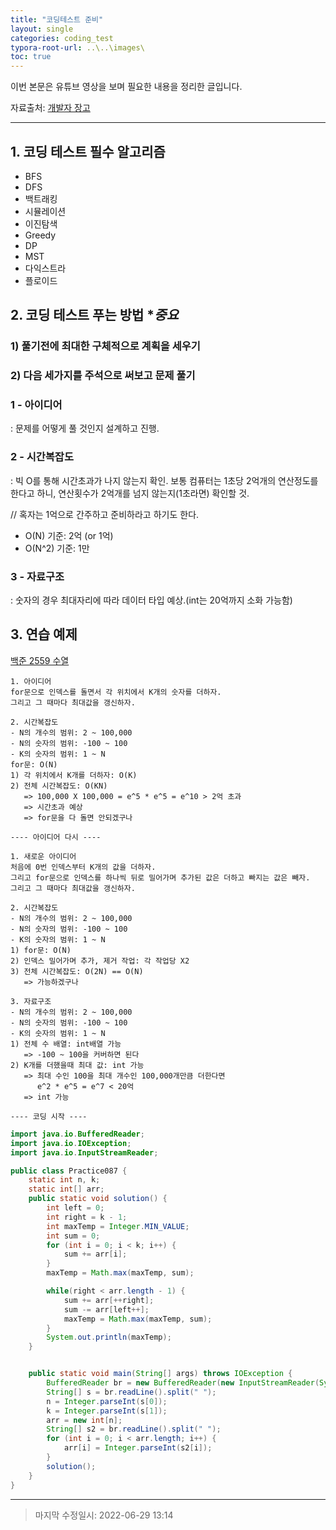 ```yaml
---
title: "코딩테스트 준비"
layout: single
categories: coding_test
typora-root-url: ..\..\images\
toc: true
---
```


이번 본문은 유튜브 영상을 보며 필요한 내용을 정리한 글입니다.

자료출처: [개발자 장고](https://youtu.be/pvufY7rK7VA)

------

## 1. 코딩 테스트 필수 알고리즘

- BFS
- DFS
- 백트래킹
- 시뮬레이션
- 이진탐색
- Greedy
- DP
- MST
- 다익스트라
- 플로이드

## 2. 코딩 테스트 푸는 방법 **중요*

### 1) 풀기전에 최대한 구체적으로 계획을 세우기

### 2) 다음 세가지를 주석으로 써보고 문제 풀기

### 1 - 아이디어

: 문제를 어떻게 풀 것인지 설계하고 진행.

### 2 - 시간복잡도

: 빅 O를 통해 시간초과가 나지 않는지 확인. 보통 컴퓨터는 1초당 2억개의 연산정도를 한다고 하니, 연산횟수가 2억개를 넘지 않는지(1초라면) 확인할 것.

// 혹자는 1억으로 간주하고 준비하라고 하기도 한다.

- O(N) 기준: 2억 (or 1억)
- O(N^2) 기준: 1만

### 3 - 자료구조

: 숫자의 경우 최대자리에 따라 데이터 타입 예상.(int는 20억까지 소화 가능함)



## 3. 연습 예제

[백준 2559 수열](https://www.acmicpc.net/problem/2559)

```
1. 아이디어
for문으로 인덱스를 돌면서 각 위치에서 K개의 숫자를 더하자.
그리고 그 때마다 최대값을 갱신하자.

2. 시간복잡도
- N의 개수의 범위: 2 ~ 100,000
- N의 숫자의 범위: -100 ~ 100
- K의 숫자의 범위: 1 ~ N
for문: O(N)
1) 각 위치에서 K개를 더하자: O(K)
2) 전체 시간복잡도: O(KN) 
   => 100,000 X 100,000 = e^5 * e^5 = e^10 > 2억 초과
   => 시간초과 예상
   => for문을 다 돌면 안되겠구나

---- 아이디어 다시 ----

1. 새로운 아이디어
처음에 0번 인덱스부터 K개의 값을 더하자.
그리고 for문으로 인덱스를 하나씩 뒤로 밀어가며 추가된 값은 더하고 빠지는 값은 빼자.
그리고 그 때마다 최대값을 갱신하자.

2. 시간복잡도
- N의 개수의 범위: 2 ~ 100,000
- N의 숫자의 범위: -100 ~ 100
- K의 숫자의 범위: 1 ~ N
1) for문: O(N)
2) 인덱스 밀어가며 추가, 제거 작업: 각 작업당 X2
3) 전체 시간복잡도: O(2N) == O(N)
   => 가능하겠구나

3. 자료구조
- N의 개수의 범위: 2 ~ 100,000
- N의 숫자의 범위: -100 ~ 100
- K의 숫자의 범위: 1 ~ N
1) 전체 수 배열: int배열 가능 
   => -100 ~ 100을 커버하면 된다
2) K개를 더했을때 최대 값: int 가능 
   => 최대 수인 100을 최대 개수인 100,000개만큼 더한다면 
      e^2 * e^5 = e^7 < 20억 
   => int 가능
   
---- 코딩 시작 ----
```

```java
import java.io.BufferedReader;
import java.io.IOException;
import java.io.InputStreamReader;

public class Practice087 {
    static int n, k;
    static int[] arr;
    public static void solution() {
        int left = 0;
        int right = k - 1;
        int maxTemp = Integer.MIN_VALUE;
        int sum = 0;
        for (int i = 0; i < k; i++) {
            sum += arr[i];
        }
        maxTemp = Math.max(maxTemp, sum);

        while(right < arr.length - 1) {
            sum += arr[++right];
            sum -= arr[left++];
            maxTemp = Math.max(maxTemp, sum);
        }
        System.out.println(maxTemp);
    }


    public static void main(String[] args) throws IOException {
        BufferedReader br = new BufferedReader(new InputStreamReader(System.in));
        String[] s = br.readLine().split(" ");
        n = Integer.parseInt(s[0]);
        k = Integer.parseInt(s[1]);
        arr = new int[n];
        String[] s2 = br.readLine().split(" ");
        for (int i = 0; i < arr.length; i++) {
            arr[i] = Integer.parseInt(s2[i]);
        }
        solution();
    }
}
```



------

> 마지막 수정일시: 2022-06-29 13:14